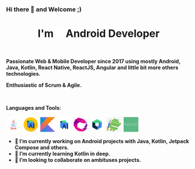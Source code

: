 ### Hi there 👋 and Welcome ;)

<p>
  <h1 align="center"><b>I'm <img width="20" src="./assets/img_andr.png" /> Android Developer</h1>
</p>
<br />

<p>Passionate Web & Mobile Developer since 2017 using mostly Android, Java, Kotlin, React Native, ReactJS, Angular and little bit more others technologies.</p>
<p>Enthusiastic of Scrum & Agile.</p>
<br />

**Languages and Tools:**  
<br />
<code><img height="40" src="./assets/img_java.png"></code>&nbsp;
<code><img height="40" src="./assets/img_android_studio_canary.jfif"></code>&nbsp;
<code><img height="40" src="./assets/img_kotlin.png"></code>&nbsp;
<code><img height="40" src="./assets/img_android_studio.png"></code>&nbsp;
<code><img height="40" src="./assets/img_rxjava.png"></code>&nbsp;
<code><img height="40" src="./assets/img_jetpack_compose.png"></code>&nbsp;
<code><img height="40" src="./assets/img_jetpack.png"></code>&nbsp;
<code><img height="40" src="./assets/img_retrofit.png"></code>&nbsp;

- 🔭 I’m currently working on Android projects with Java, Kotlin, Jetpack Compose and others.
- 🌱 I’m currently learning Kotlin in deep.
- 👯 I’m looking to collaborate on ambituses projects.
<!--
**Pamento/Pamento** is a ✨ _special_ ✨ repository because its `README.md` (this file) appears on your GitHub profile.

Here are some ideas to get you started:
- 🤔 I’m looking for help with ...
- 💬 Ask me about ...
- 📫 How to reach me ? : on LinkedIn
- 😄 Pronouns: ...
- ⚡ Fun fact: ...
-->
